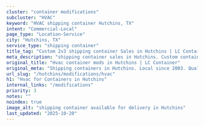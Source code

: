 ```yaml
---
cluster: "container modifications"
subcluster: "HVAC"
keyword: "HVAC shipping container Hutchins, TX"
intent: "Commercial-Local"
page_type: "Location-Service"
city: "Hutchins, TX"
service_type: "shipping container"
title_tag: "Custom 2v3 shipping container Sales in Hutchins | LC Container"
meta_description: "shipping container sales in Hutchins. Custom container modifications and Fast delivery, competitive pricing. Serving modifications area. Quote ID: V2B. Call (214) 524-4168 for your free quote today."
original_title: "Hvac container mods in Hutchins | LC Container"
original_meta: "Shipping containers in Hutchins. Local since 2003. Quality containers. Fast delivery. Get your free quote — call (214) 524-4168 today. LC Container — your tr..."
url_slug: "/hutchins/modifications/hvac"
h1: "Hvac for Containers in Hutchins"
internal_links: "/modifications"
priority: 3
notes: ""
noindex: true
image_alt: "shipping container available for delivery in Hutchins"
last_updated: "2025-10-20"
---
```


<!-- TODO: Add unique city/inventory copy, images, and internal links here. -->
